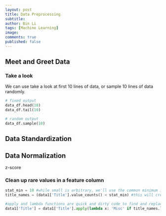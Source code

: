```yaml
---
layout: post
title: Data Preprocessing
subtitle:
author: Bin Li
tags: [Machine Learning]
image: 
comments: true
published: false
---
```


## Meet and Greet Data
### Take a look
We can use take a look at first 10 lines of data, or sample 10 lines of data randomly.

```python
# fixed output
data_df.head(10)
data_df.tail(10)

# random output
data_df.sample(10)
```

## Data Standardization

## Data Normalization
z-score

### Clean up rare values in a feature column
```python
stat_min = 10 #while small is arbitrary, we'll use the common minimum in statistics: http://nicholasjjackson.com/2012/03/08/sample-size-is-10-a-magic-number/
title_names = (data1['Title'].value_counts() < stat_min) #this will create a true false series with title name as index

#apply and lambda functions are quick and dirty code to find and replace with fewer lines of code: https://community.modeanalytics.com/python/tutorial/pandas-groupby-and-python-lambda-functions/
data1['Title'] = data1['Title'].apply(lambda x: 'Misc' if title_names.loc[x] == True else x)
```